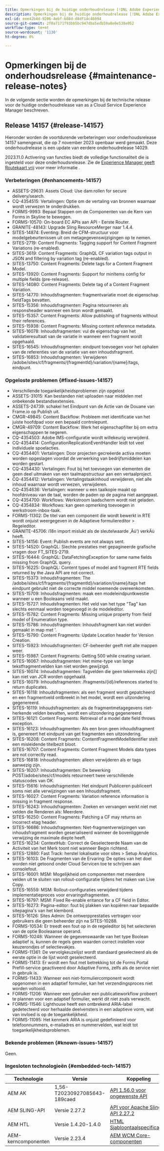```yaml
---
title: Opmerkingen bij de huidige onderhoudrelease [!DNL Adobe Experience Manager] as a Cloud Service.
description: Opmerkingen bij de huidige onderhoudrelease [!DNL Adobe Experience Manager] as a Cloud Service.
exl-id: eee42b4d-9206-4ebf-b88d-d8df14c46094
source-git-commit: 2f0a7171f93bb5bc947dba5edb59a8e0e538e052
workflow-type: tm+mt
source-wordcount: '1130'
ht-degree: 0%

---
```


# Opmerkingen bij de onderhoudsrelease {#maintenance-release-notes}

In de volgende sectie worden de opmerkingen bij de technische release voor de huidige onderhoudrelease van as a Cloud Service Experience Manager beschreven.

## Release 14157 {#release-14157}

Hieronder worden de voortdurende verbeteringen voor onderhoudsrelease 14157 samengevat, die op 7 november 2023 openbaar werd gemaakt. Deze onderhoudrelease is een update van eerdere onderhoudrelease 14029.

2023.11.0 Activering van functies biedt de volledige functionaliteit die is ingesteld voor deze onderhoudsrelease. Zie de [Experience Manager geeft Routekaart vrij](https://experienceleague.adobe.com/docs/experience-manager-release-information/aem-release-updates/update-releases-roadmap.html) voor meer informatie .

### Verbeteringen {#enhancements-14157}

* ASSETS-29631: Assets Cloud: Use dam:rollen for secure delivery/search.
* CQ-4354515: Vertalingen: Optie om de vertaling van bronnen waarnaar wordt verwezen te onderdrukken.
* FORMS-9993: Bepaal Stappen om de Componenten van de Kern van Forms in Skyline te bewegen.
* FORMS-10570: On-board EC APIs aan API - Eerste Router.
* GRANITE-48143: Upgrade Sling ResourceMerger naar 1.4.4.
* SITES-14874: Eventing: Breid de CFM-structuur voor modelgebeurtenissen uit om metagegevenswijzigingen op te nemen.
* SITES-2719: Content Fragments: Tagging support for Content Fragment Variations (re-enabled).
* SITES-3619: Content Fragments: GraphQL CF variation tags output in JSON and filtering by variation tag (re-enabled).
* SITES-13750: Content Fragments: Delete tags for a Content Fragment Model.
* SITES-13920: Content Fragments: Support for minItems config for multiple fields (pre-release).
* SITES-14080: Content Fragments: Delete tag of a Content Fragment Variation.
* SITES-14770: Inhoudsfragmenten: fragmentvariatie moet de eigenschap fieldTags bevatten.
* SITES-15356: Inhoudsfragmenten: Pagina retourneren als responsheader wanneer een bron wordt gemaakt.
* SITES-15357: Content Fragments: Allow publishing of fragments without their references.
* SITES-15938: Content Fragments: Missing content reference metadata.
* SITES-16078: Inhoudsfragmenten: vul de eigenschap van het validatieresultaat van de variatie in wanneer een fragment wordt opgehaald.
* SITES-16545: Inhoudsfragmenten: eindpunt toevoegen voor het ophalen van de referenties van de variatie van een inhoudsfragment.
* SITES-16853: Inhoudsfragmenten: Verwijderen /adobe/sites/cf/fragments/{fragmentId}/variation/{name}/tags, eindpunt.

### Opgeloste problemen {#fixed-issues-14157}

* Verschillende toegankelijkheidsproblemen zijn opgelost
* ASSETS-31015: Kan bestanden niet uploaden naar middelen met onbekende bestandsextensies.
* ASSETS-24739: schakel het Eindpunt van de Actie van de Douane van Frame.io op Publish uit.
* CMGR-49845: Content Backflow: Probleem met identificatie van het juiste hoofdpad voor een bepaald controlepunt.
* CMGR-49709: Content Backflow: Werk het eigenschapfilter bij om extra eigenschappen te negeren.
* CQ-4354503: Adobe IMS-configuratie wordt willekeurig verwijderd.
* CQ-4354414: ConfigurationReplicationEventHandler leidt tot veel individuele spoelacties.
* CQ-4354401: Vertalingen: Door projecten gecreëerde activa moeten worden opgeslagen voordat de verwerking van bedrijfsmiddelen kan worden gestart.
* CQ-4354430: Vertalingen: Fout bij het toevoegen van elementen die geen deel uitmaken van een taalmapstructuur aan een vertaalproject.
* CQ-4354412: Vertalingen: Vertalingstaakinhoud verwijderen, niet alle inhoud waarnaar wordt verwezen, verwijderen.
* CQ-4354636: Vertalingen: wanneer u een taalkopie maakt op hoofdniveau van de taal, worden de paden op de pagina niet aangepast.
* CQ-4354700: Workflows: Werkstroom laadscherm wordt niet geladen.
* CQ-4354834: Workflows: kan geen opmerking toevoegen in werkstroom-inbox-taak.
* FORMS-11302: De titel van een component die wordt bewerkt in RTE wordt onjuist weergegeven in de Adaptieve formuliereditor > Regeleditor.
* GRANITE-45706: i18n import mislukt als de sleutelwaarde ‚Äú’) verkÄù heeft.
* SITES-14156: Event: Publish events are not always sent.
* SITES-14520: GraphQL: Slechte prestaties met gepagineerde grafische vragen door FT_SITES-2719.
* SITES-16444: GraphQL: DataFetchingException for same name fields missing from GraphQL query.
* SITES-16225: GraphQL: Content types of model and fragment RTE fields returned by the Java API are not correct.
* SITES-15373: Inhoudsfragmenten: The /adobe/sites/cf/fragments/{fragmentId}/variation/{name}/tags het eindpunt gebruikt niet de correcte middel noemende overeenkomsten.
* SITES-15709: Inhoudsfragmenten: maak een modeleindpuntkwestie wanneer u een Booleaans veld maakt.
* SITES-15727: Inhoudsfragmenten: Het veld van het type &quot;Tag&quot; kan slechts eenmaal worden toegevoegd in de modeleditor.
* SITES-15782: Content Fragments: Missing unique property from field model of Enumeration type.
* SITES-15786: Inhoudsfragmenten: Inhoudsfragment kan niet worden gemaakt in map met &#39;.
* SITES-15790: Content Fragments: Update Location header for Version Creation.
* SITES-15923: Inhoudsfragmenten: CF-beheerder geeft niet alle mappen weer.
* SITES-15987: Content Fragments: Getting 500 while creating variant.
* SITES-16067: Inhoudsfragmenten: Het mime-type van lange tekstfragmentvelden kan niet worden gewijzigd.
* SITES-16074: Inhoudsfragmenten: Tagvelden die geen tekenreeks zijn[] kan niet van JCR worden opgehaald.
* SITES-16079: Inhoudsfragmenten: /fragments/{id}/references started to return duplicates.
* SITES-16118: Inhoudsfragmenten: als een fragment wordt gepatcheerd en een fragmentveld ontbreekt in het model, wordt een uitzondering gegenereerd.
* SITES-16119: Inhoudsfragmenten: als de fragmentmetagegevens niet-herkende velden bevatten, wordt een uitzondering gegenereerd.
* SITES-16121: Content Fragments: Retrieval of a model date field throws exception.
* SITES-16123: Inhoudsfragmenten: Als een bron geen inhoudsfragment is, genereert het eindpunt van get fragmenten een uitzondering.
* SITES-16208: Content Fragments: ContentFragmentModelIdentifier stelt een misleidende titelbezit bloot.
* SITES-16707: Content Fragments: Content Fragment Models data types are not correctly read.
* SITES-16818: Inhoudsfragmenten: alleen verwijderen als er tags aanwezig zijn.
* SITES-16207: Inhoudsfragmenten: De bewerking POST/adobe/sites/cf/models retourneert twee verschillende statuscodes van OK.
* SITES-15616: Inhoudsfragmenten: Het eindpunt Publiceren publiceert soms niet alle verwijzingen van een Inhoudsfragment.
* SITES-16027: Content Fragments: Variation reference information is missing in fragment response.
* SITES-16243: Inhoudsfragmenten: Zoeken en vervangen werkt niet met velden die Renderen als: Meerdere.
* SITES-16250: Content Fragments: Patching a CF may returns an incorrect etag header.
* SITES-16686: Inhoudsfragmenten: Niet-fragmentverwijzingen van inhoudsfragment worden geserialiseerd wanneer de bovenliggende verwijzing de maximale diepte heeft.
* SITES-16234: ContextHub: Correct de Geselecteerde Naam van de Activiteit van het Merk toont niet wanneer Begin richtend.
* SITES-12880: Fast Track: herstel lokalisatie voor sites > Setup Analytics.
* SITES-16103: De Fragmenten van de Ervaring: De opties van het doel worden niet getoond onder Cloud Servicen toe te schrijven aan consolefout.
* SITES-16001: MSM: Mogelijkheid om componenten met meerdere velden uit te sluiten van rollout-configuratie tijdens het maken van Live Copy.
* SITES-16559: MSM: Rollout-configuraties verwijderd tijdens implementatieproces voor ervaringsfragmenten.
* SITES-16797: MSM: Fixed Re-enable eritance for a CF field in Editor.
* SITES-16273: Pagina-editor: fout bij plakken van kopiëren naar bepaalde sitepagina&#39;s van het klembord.
* SITES-16126: Sites Admin: De ontwerpprestaties vertragen voor gebruikers die geen beheerder zijn na SITES-10288.
* FORMS-10534: Er treedt een fout op in de regeleditor bij het selecteren van de optie Booleaanse operand.
* FORMS-10248: Wanneer de gegevenswaarde van het type Boolean adaptief is, kunnen de regels geen waarden correct instellen voor keuzerondjes of selectievakjes.
* FORMS-11361: De vervolgkeuzelijst wordt standaard geselecteerd als de eerste optie in de lijst wordt geselecteerd.
* FORMS-11413: Er wordt een fout met betrekking tot de Forms Portal Prefill-service geactiveerd door Adaptive Forms, zelfs als de service niet in gebruik is.
* FORMS-11433: Wanneer een niet-formuliercomponent wordt opgenomen in een adaptief formulier, kan het verzendingsproces niet worden voltooid.
* FORMS-11206: Wanneer een gebruiker een publicatieworkflow probeert te plannen voor een adaptief formulier, werkt dit niet zoals verwacht.
* FORMS-11546: Lighthouse heeft een ontbrekend ARIA-label gedetecteerd voor herhaalde deelvensters in een adaptieve vorm, wat van invloed is op de toegankelijkheid.
* FORMS-11095: Het kenmerk ARIA is onjuist gedefinieerd voor telefoonnummers, e-mailadres en nummervelden, wat leidt tot toegankelijkheidsproblemen.

### Bekende problemen {#known-issues-14157}

Geen.

### Ingesloten technologieën {#embedded-tech-14157}

| Technologie | Versie | Koppeling |
|---|---|---|
| AEM AK | 1,56-T20230927085643-189caed | [API 1.56.0 voor ongewenste API](https://www.javadoc.io/doc/org.apache.jackrabbit/oak-api/1.56.0/index.html) |
| AEM SLING-API | Versie 2.27.2 | [API voor Apache Sling API 2.27.2](https://www.javadoc.io/doc/org.apache.sling/org.apache.sling.api/latest/index.html) |
| AEM HTL | Versie 1.4.20-1.4.0 | [HTML Sjabloontaalspecificaties](https://github.com/adobe/htl-spec) |
| AEM-kerncomponenten | Versie 2.23.4 | [AEM WCM Core-componenten](https://github.com/adobe/aem-core-wcm-components) |
